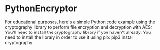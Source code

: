 # PythonEncryptor
For educational purposes, here's a simple Python code example using the cryptography library to perform file encryption and decryption with AES:  You'll need to install the cryptography library if you haven't already. You need to install the library in order to use it using pip: pip3 install cryptography
